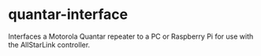 # quantar-interface
Interfaces a Motorola Quantar repeater to a PC or Raspberry Pi for use with the AllStarLink controller.
